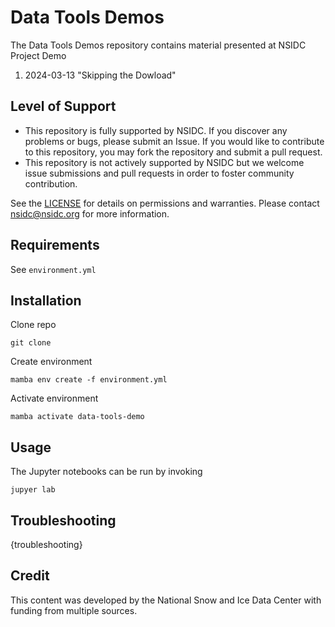# Data Tools Demos

The Data Tools Demos repository contains material presented at NSIDC Project Demo 

1. 2024-03-13 "Skipping the Dowload"

## Level of Support

* This repository is fully supported by NSIDC. If you discover any problems or bugs,
  please submit an Issue. If you would like to contribute to this repository, you may fork
  the repository and submit a pull request. 
* This repository is not actively supported by NSIDC but we welcome issue submissions and
  pull requests in order to foster community contribution.

See the [LICENSE](LICENSE) for details on permissions and warranties. Please contact
nsidc@nsidc.org for more information.


## Requirements

See `environment.yml`


## Installation

Clone repo
```
git clone
```

Create environment
```
mamba env create -f environment.yml
```

Activate environment
```
mamba activate data-tools-demo
```

## Usage

The Jupyter notebooks can be run by invoking

```
jupyer lab
```


## Troubleshooting

{troubleshooting}


## Credit

This content was developed by the National Snow and Ice Data Center with funding from
multiple sources.
